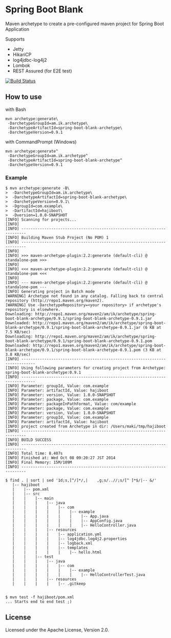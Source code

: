# Spring Boot Blank

Maven archetype to create a pre-configured maven project for Spring Boot Application

Supports

* Jetty
* HikariCP
* log4jdbc-log4j2
* Lombok
* REST Assured (for E2E test)

[![Build Status](https://travis-ci.org/making/spring-boot-blank.svg)](https://travis-ci.org/making/spring-boot-blank)

## How to use

with Bash

    mvn archetype:generate\
     -DarchetypeGroupId=am.ik.archetype\
     -DarchetypeArtifactId=spring-boot-blank-archetype\
     -DarchetypeVersion=0.9.1

with CommandPrompt (Windows)

    mvn archetype:generate^
     -DarchetypeGroupId=am.ik.archetype^
     -DarchetypeArtifactId=spring-boot-blank-archetype^
     -DarchetypeVersion=0.9.1

### Example

```
$ mvn archetype:generate -B\
>  -DarchetypeGroupId=am.ik.archetype\
>  -DarchetypeArtifactId=spring-boot-blank-archetype\
>  -DarchetypeVersion=0.9.1\
>  -DgroupId=com.example\
>  -DartifactId=hajiboot\
>  -Dversion=1.0.0-SNAPSHOT
[INFO] Scanning for projects...
[INFO]
[INFO] ------------------------------------------------------------------------
[INFO] Building Maven Stub Project (No POM) 1
[INFO] ------------------------------------------------------------------------
[INFO]
[INFO] >>> maven-archetype-plugin:2.2:generate (default-cli) @ standalone-pom >>>
[INFO]
[INFO] <<< maven-archetype-plugin:2.2:generate (default-cli) @ standalone-pom <<<
[INFO]
[INFO] --- maven-archetype-plugin:2.2:generate (default-cli) @ standalone-pom ---
[INFO] Generating project in Batch mode
[WARNING] Archetype not found in any catalog. Falling back to central repository (http://repo1.maven.org/maven2).
[WARNING] Use -DarchetypeRepository=<your repository> if archetype's repository is elsewhere.
Downloading: http://repo1.maven.org/maven2/am/ik/archetype/spring-boot-blank-archetype/0.9.1/spring-boot-blank-archetype-0.9.1.jar
Downloaded: http://repo1.maven.org/maven2/am/ik/archetype/spring-boot-blank-archetype/0.9.1/spring-boot-blank-archetype-0.9.1.jar (6 KB at 7.5 KB/sec)
Downloading: http://repo1.maven.org/maven2/am/ik/archetype/spring-boot-blank-archetype/0.9.1/spring-boot-blank-archetype-0.9.1.pom
Downloaded: http://repo1.maven.org/maven2/am/ik/archetype/spring-boot-blank-archetype/0.9.1/spring-boot-blank-archetype-0.9.1.pom (3 KB at 3.8 KB/sec)
[INFO] ----------------------------------------------------------------------------
[INFO] Using following parameters for creating project from Archetype: spring-boot-blank-archetype:0.9.1
[INFO] ----------------------------------------------------------------------------
[INFO] Parameter: groupId, Value: com.example
[INFO] Parameter: artifactId, Value: hajiboot
[INFO] Parameter: version, Value: 1.0.0-SNAPSHOT
[INFO] Parameter: package, Value: com.example
[INFO] Parameter: packageInPathFormat, Value: com/example
[INFO] Parameter: package, Value: com.example
[INFO] Parameter: version, Value: 1.0.0-SNAPSHOT
[INFO] Parameter: groupId, Value: com.example
[INFO] Parameter: artifactId, Value: hajiboot
[INFO] project created from Archetype in dir: /Users/maki/tmp/hajiboot
[INFO] ------------------------------------------------------------------------
[INFO] BUILD SUCCESS
[INFO] ------------------------------------------------------------------------
[INFO] Total time: 8.407s
[INFO] Finished at: Wed Oct 08 09:20:27 JST 2014
[INFO] Final Memory: 15M/109M
[INFO] ------------------------------------------------------------------------

$ find . | sort | sed '1d;s,[^/]*/,|    ,g;s/..//;s/[^ ]*$/|-- &/'
   |-- hajiboot
   |    |-- pom.xml
   |    |-- src
   |    |    |-- main
   |    |    |    |-- java
   |    |    |    |    |-- com
   |    |    |    |    |    |-- example
   |    |    |    |    |    |    |-- App.java
   |    |    |    |    |    |    |-- AppConfig.java
   |    |    |    |    |    |    |-- HelloController.java
   |    |    |    |-- resources
   |    |    |    |    |-- application.yml
   |    |    |    |    |-- log4jdbc.log4j2.properties
   |    |    |    |    |-- logback.xml
   |    |    |    |    |-- templates
   |    |    |    |    |    |-- hello.html
   |    |    |-- test
   |    |    |    |-- java
   |    |    |    |    |-- com
   |    |    |    |    |    |-- example
   |    |    |    |    |    |    |-- HelloControllerTest.java
   |    |    |    |-- resources
   |    |    |    |    |-- .gitkeep


$ mvn test -f hajiboot/pom.xml
... Starts end to end test ;)
```

## License

Licensed under the Apache License, Version 2.0.

